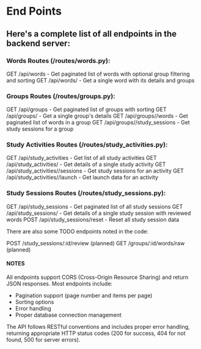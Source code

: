 # End Points

## Here's a complete list of all endpoints in the backend server:

### Words Routes (/routes/words.py):
GET /api/words - Get paginated list of words with optional group filtering and sorting
GET /api/words/<id> - Get a single word with its details and groups

### Groups Routes (/routes/groups.py):
GET /api/groups - Get paginated list of groups with sorting
GET /api/groups/<id> - Get a single group's details
GET /api/groups/<id>/words - Get paginated list of words in a group
GET /api/groups/<id>/study_sessions - Get study sessions for a group

### Study Activities Routes (/routes/study_activities.py):
GET /api/study_activities - Get list of all study activities
GET /api/study_activities/<id> - Get details of a single study activity
GET /api/study_activities/<id>/sessions - Get study sessions for an activity
GET /api/study_activities/<id>/launch - Get launch data for an activity


### Study Sessions Routes (/routes/study_sessions.py):
GET /api/study_sessions - Get paginated list of all study sessions
GET /api/study_sessions/<id> - Get details of a single study session with reviewed words
POST /api/study_sessions/reset - Reset all study session data


There are also some TODO endpoints noted in the code:

POST /study_sessions/:id/review (planned)
GET /groups/:id/words/raw (planned)



#### NOTES 
All endpoints support CORS (Cross-Origin Resource Sharing) and return JSON responses. Most endpoints include:
- Pagination support (page number and items per page)
- Sorting options
- Error handling
- Proper database connection management

The API follows RESTful conventions and includes proper error handling, returning appropriate HTTP status codes (200 for success, 404 for not found, 500 for server errors).